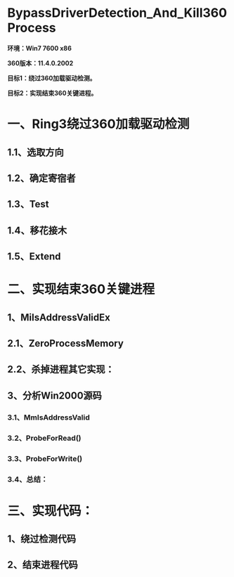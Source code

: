 # BypassDriverDetection_And_Kill360Process

**环境：Win7 7600 x86**

**360版本：11.4.0.2002**

**目标1：绕过360加载驱动检测。**

**目标2：实现结束360关键进程。**

# 一、Ring3绕过360加载驱动检测
## 1.1、选取方向
## 1.2、确定寄宿者
## 1.3、Test
## 1.4、移花接木
## 1.5、Extend

# 二、实现结束360关键进程
## 1、MiIsAddressValidEx

## 2.1、ZeroProcessMemory
## 2.2、杀掉进程其它实现：

## 3、分析Win2000源码
### 3.1、MmIsAddressValid
### 3.2、ProbeForRead()
### 3.3、ProbeForWrite()
### 3.4、总结：

# 三、实现代码：
## 1、绕过检测代码
## 2、结束进程代码
